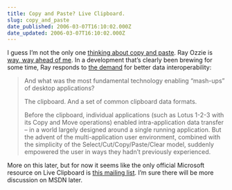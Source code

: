 ```yaml
---
title: Copy and Paste? Live Clipboard.
slug: copy_and_paste
date_published: 2006-03-07T16:10:02.000Z
date_updated: 2006-03-07T16:10:02.000Z
---
```


I guess I’m not the only one [thinking about copy and paste](/2006/03/05/reinventing_cop). Ray Ozzie is [way, way ahead of me](http://spaces.msn.com/rayozzie/blog/cns!FB3017FBB9B2E142!285.entry). In a development that’s clearly been brewing for some time, Ray responds to [the demand](http://blogs.zdnet.com/web2explorer/index.php?p=130) for better data interoperability:

> And what was the most fundamental technology enabling “mash-ups” of desktop applications?
> 
> The clipboard. And a set of common clipboard data formats.
> 
> Before the clipboard, individual applications (such as Lotus 1-2-3 with its Copy and Move operations) enabled intra-application data transfer – in a world largely designed around a single running application. But the advent of the multi-application user environment, combined with the simplicity of the Select/Cut/Copy/Paste/Clear model, suddenly empowered the user in ways they hadn’t previously experienced.

More on this later, but for now it seems like the only official Microsoft resource on Live Clipboard is [this mailing list](http://discuss.microsoft.com/archives/live-clip.html). I’m sure there will be more discussion on MSDN later.
